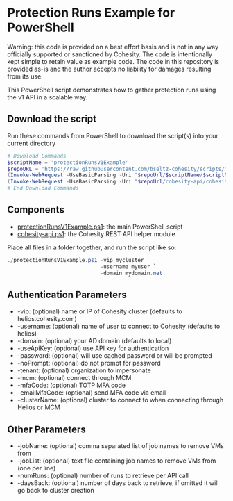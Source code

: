 # Protection Runs Example for PowerShell

Warning: this code is provided on a best effort basis and is not in any way officially supported or sanctioned by Cohesity. The code is intentionally kept simple to retain value as example code. The code in this repository is provided as-is and the author accepts no liability for damages resulting from its use.

This PowerShell script demonstrates how to gather protection runs using the v1 API in a scalable way.

## Download the script

Run these commands from PowerShell to download the script(s) into your current directory

```powershell
# Download Commands
$scriptName = 'protectionRunsV1Example'
$repoURL = 'https://raw.githubusercontent.com/bseltz-cohesity/scripts/master/powershell'
(Invoke-WebRequest -UseBasicParsing -Uri "$repoUrl/$scriptName/$scriptName.ps1").content | Out-File "$scriptName.ps1"; (Get-Content "$scriptName.ps1") | Set-Content "$scriptName.ps1"
(Invoke-WebRequest -UseBasicParsing -Uri "$repoUrl/cohesity-api/cohesity-api.ps1").content | Out-File cohesity-api.ps1; (Get-Content cohesity-api.ps1) | Set-Content cohesity-api.ps1
# End Download Commands
```

## Components

* [protectionRunsV1Example.ps1](https://raw.githubusercontent.com/bseltz-cohesity/scripts/master/powershell/protectionRunsV1Example/protectionRunsV1Example.ps1): the main PowerShell script
* [cohesity-api.ps1](https://raw.githubusercontent.com/bseltz-cohesity/scripts/master/powershell/cohesity-api/cohesity-api.ps1): the Cohesity REST API helper module

Place all files in a folder together, and run the script like so:

```powershell
./protectionRunsV1Example.ps1 -vip mycluster `
                              -username myuser `
                              -domain mydomain.net
```

## Authentication Parameters

* -vip: (optional) name or IP of Cohesity cluster (defaults to helios.cohesity.com)
* -username: (optional) name of user to connect to Cohesity (defaults to helios)
* -domain: (optional) your AD domain (defaults to local)
* -useApiKey: (optional) use API key for authentication
* -password: (optional) will use cached password or will be prompted
* -noPrompt: (optional) do not prompt for password
* -tenant: (optional) organization to impersonate
* -mcm: (optional) connect through MCM
* -mfaCode: (optional) TOTP MFA code
* -emailMfaCode: (optional) send MFA code via email
* -clusterName: (optional) cluster to connect to when connecting through Helios or MCM

## Other Parameters

* -jobName: (optional) comma separated list of job names to remove VMs from
* -jobList: (optional) text file containing job names to remove VMs from (one per line)
* -numRuns: (optional) number of runs to retrieve per API call
* -daysBack: (optional) number of days back to retrieve, if omitted it will go back to cluster creation
